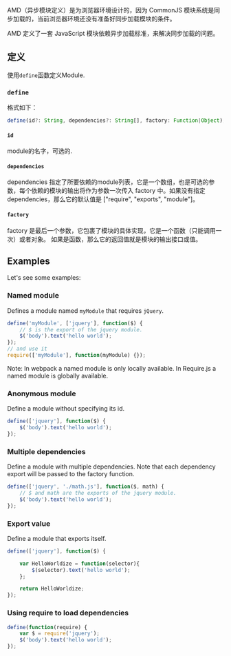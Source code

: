 AMD（异步模块定义）是为浏览器环境设计的，因为 CommonJS 模块系统是同步加载的，当前浏览器环境还没有准备好同步加载模块的条件。

AMD 定义了一套 JavaScript 模块依赖异步加载标准，来解决同步加载的问题。

## 定义

使用`define`函数定义Module.

### `define`

格式如下：

``` javascript
define(id?: String, dependencies?: String[], factory: Function|Object);
```

#### `id`

module的名字，可选的.

#### `dependencies`

dependencies 指定了所要依赖的module列表，它是一个数组，也是可选的参数，每个依赖的模块的输出将作为参数一次传入 factory 中。如果没有指定 dependencies，那么它的默认值是 ["require", "exports", "module"]。

#### `factory`
factory 是最后一个参数，它包裹了模块的具体实现，它是一个函数（只能调用一次）或者对象。
如果是函数，那么它的返回值就是模块的输出接口或值。

## Examples

Let's see some examples:

### Named module

Defines a module named `myModule` that requires `jQuery`.

```javascript
define('myModule', ['jquery'], function($) {
	// $ is the export of the jquery module.
	$('body').text('hello world');
});
// and use it
require(['myModule'], function(myModule) {});
```

Note: In webpack a named module is only locally available. In Require.js a named module is globally available.

### Anonymous module

Define a module without specifying its id.

```javascript
define(['jquery'], function($) {
	$('body').text('hello world');
});
```

### Multiple dependencies

Define a module with multiple dependencies. Note that each dependency export will be passed to the factory function.

```javascript
define(['jquery', './math.js'], function($, math) {
	// $ and math are the exports of the jquery module.
	$('body').text('hello world');
});
```

### Export value

Define a module that exports itself.

```javascript
define(['jquery'], function($) {

	var HelloWorldize = function(selector){
		$(selector).text('hello world');
	};

	return HelloWorldize;
});
```

### Using require to load dependencies

```javascript
define(function(require) {
	var $ = require('jquery');
	$('body').text('hello world');
});
```